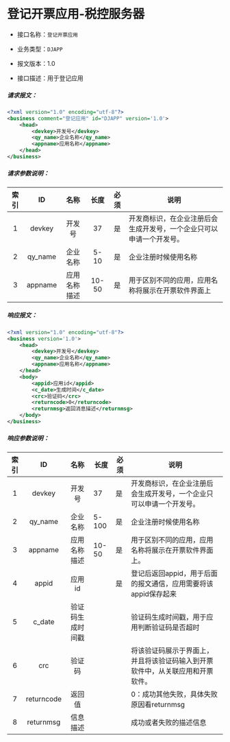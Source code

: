 # 登记开票应用-税控服务器

- 接口名称：`登记开票应用`

- 业务类型：`DJAPP`

- 报文版本：1.0

- 接口描述：用于登记应用

##### 请求报文：

```xml
<?xml version="1.0" encoding="utf-8"?>
<business comment="登记应用" id="DJAPP" version='1.0'>
    <head>
        <devkey>开发号</devkey>
        <qy_name>企业名称</qy_name>
        <appname>应用名称</appname>
    </head>
</business>
```

##### 请求参数说明：

| 索引 |   ID    |     名称     | 长度  | 必须 | 说明                                                         |
| :--: | :-----: | :----------: | :---: | :--: | ------------------------------------------------------------ |
|  1   | devkey  |    开发号    |  37   |  是  | 开发商标识，在企业注册后会生成开发号，一个企业只可以申请一个开发号。 |
|  2   | qy_name |   企业名称   | 5-10  |  是  | 企业注册时候使用名称                                         |
|  3   | appname | 应用名称描述 | 10-50 |  是  | 用于区别不同的应用，应用名称将展示在开票软件界面上           |

##### 响应报文：

```xml
<?xml version="1.0" encoding="utf-8"?>
<business version='1.0'>
    <head>
        <devkey>开发号</devkey>
        <qy_name>企业名称</qy_name>
        <appname>应用名称</appname>
    </head>
    <body>
        <appid>应用id</appid>
        <c_date>生成时间</c_date>
        <crc>验证码</crc>
        <returncode>0</returncode>
        <returnmsg>返回消息描述</returnmsg>
    </body>
</business>
```

##### 响应参数说明：    

| 索引 |     ID     |       名称       | 长度  | 必须 | 说明                                                         |
| :--: | :--------: | :--------------: | ----- | ---- | ------------------------------------------------------------ |
|  1   |   devkey   |      开发号      | 37    | 是   | 开发商标识，在企业注册后会生成开发号，一个企业只可以申请一个开发号。 |
|  2   |  qy_name   |     企业名称     | 5-100 | 是   | 企业注册时候使用名称                                         |
|  3   |  appname   |   应用名称描述   | 10-50 | 是   | 用于区别不同的应用，应用名称将展示在开票软件界面上。         |
|  4   |   appid    |      应用id      |       | 是   | 登记后返回appid，用于后面的报文通信，应用需要将该appid保存起来 |
|  5   |   c_date   | 验证码生成时间戳 |       |      | 验证码生成时间戳，用于应用判断验证码是否超时                 |
|  6   |    crc     |      验证码      |       |      | 将该验证码展示于界面上，并且将该验证码输入到开票软件中，从关联应用和开票软件。 |
|  7   | returncode |      返回值      |       |      | 0：成功其他失败，具体失败原因看returnmsg                     |
|  8   | returnmsg  |     信息描述     |       |      | 成功或者失败的描述信息                                       |

